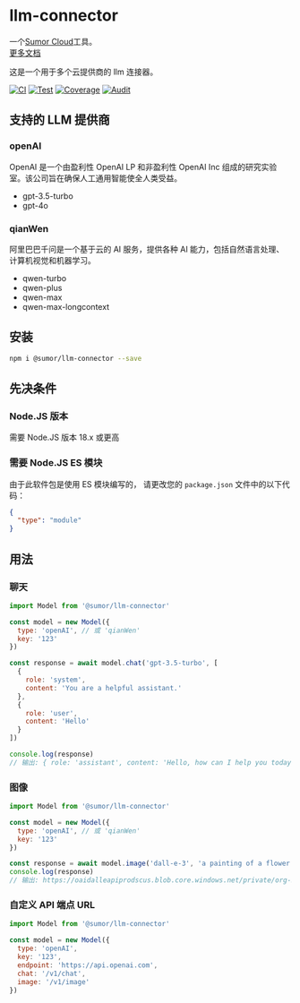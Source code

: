 # llm-connector

一个[Sumor Cloud](https://sumor.cloud)工具。  
[更多文档](https://sumor.cloud/llm-connector)

这是一个用于多个云提供商的 llm 连接器。

[![CI](https://github.com/sumor-cloud/llm-connector/actions/workflows/ci.yml/badge.svg)](https://github.com/sumor-cloud/llm-connector/actions/workflows/ci.yml)
[![Test](https://github.com/sumor-cloud/llm-connector/actions/workflows/ut.yml/badge.svg)](https://github.com/sumor-cloud/llm-connector/actions/workflows/ut.yml)
[![Coverage](https://github.com/sumor-cloud/llm-connector/actions/workflows/coverage.yml/badge.svg)](https://github.com/sumor-cloud/llm-connector/actions/workflows/coverage.yml)
[![Audit](https://github.com/sumor-cloud/llm-connector/actions/workflows/audit.yml/badge.svg)](https://github.com/sumor-cloud/llm-connector/actions/workflows/audit.yml)

## 支持的 LLM 提供商

### openAI

OpenAI 是一个由盈利性 OpenAI LP 和非盈利性 OpenAI Inc 组成的研究实验室。该公司旨在确保人工通用智能使全人类受益。

- gpt-3.5-turbo
- gpt-4o

### qianWen

阿里巴巴千问是一个基于云的 AI 服务，提供各种 AI 能力，包括自然语言处理、计算机视觉和机器学习。

- qwen-turbo
- qwen-plus
- qwen-max
- qwen-max-longcontext

## 安装

```bash
npm i @sumor/llm-connector --save
```

## 先决条件

### Node.JS 版本

需要 Node.JS 版本 18.x 或更高

### 需要 Node.JS ES 模块

由于此软件包是使用 ES 模块编写的，
请更改您的 `package.json` 文件中的以下代码：

```json
{
  "type": "module"
}
```

## 用法

### 聊天

```javascript
import Model from '@sumor/llm-connector'

const model = new Model({
  type: 'openAI', // 或 'qianWen'
  key: '123'
})

const response = await model.chat('gpt-3.5-turbo', [
  {
    role: 'system',
    content: 'You are a helpful assistant.'
  },
  {
    role: 'user',
    content: 'Hello'
  }
])

console.log(response)
// 输出: { role: 'assistant', content: 'Hello, how can I help you today?' }
```

### 图像

```javascript
import Model from '@sumor/llm-connector'

const model = new Model({
  type: 'openAI', // 或 'qianWen'
  key: '123'
})

const response = await model.image('dall-e-3', 'a painting of a flower vase', '1024x1024')
console.log(response)
// 输出: https://oaidalleapiprodscus.blob.core.windows.net/private/org-B7O45Q0iSubrkWb...
```

### 自定义 API 端点 URL

```javascript
import Model from '@sumor/llm-connector'

const model = new Model({
  type: 'openAI',
  key: '123',
  endpoint: 'https://api.openai.com',
  chat: '/v1/chat',
  image: '/v1/image'
})
```

